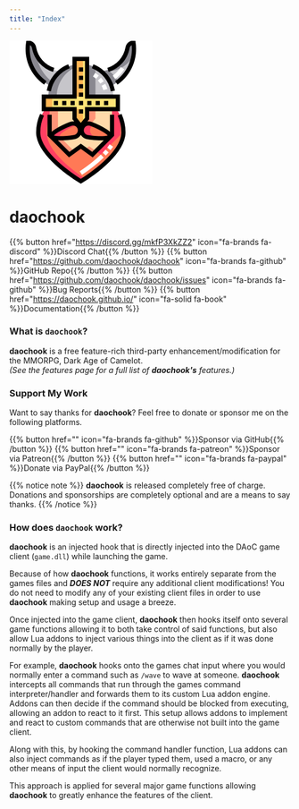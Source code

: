 ```yaml
---
title: "Index"
---
```


![daochook](./images/daochook.png?width=64px)
# daochook

{{% button href="https://discord.gg/mkfP3XkZZ2" icon="fa-brands fa-discord" %}}Discord Chat{{% /button %}}
{{% button href="https://github.com/daochook/daochook" icon="fa-brands fa-github" %}}GitHub Repo{{% /button %}}
{{% button href="https://github.com/daochook/daochook/issues" icon="fa-brands fa-github" %}}Bug Reports{{% /button %}}
{{% button href="https://daochook.github.io/" icon="fa-solid fa-book" %}}Documentation{{% /button %}}

### What is `daochook`?

**daochook** is a free feature-rich third-party enhancement/modification for the MMORPG, Dark Age of Camelot.\
_(See the features page for a full list of **daochook's** features.)_

### Support My Work

Want to say thanks for **daochook**? Feel free to donate or sponsor me on the following platforms.

{{% button href="" icon="fa-brands fa-github" %}}Sponsor via GitHub{{% /button %}}
{{% button href="" icon="fa-brands fa-patreon" %}}Sponsor via Patreon{{% /button %}}
{{% button href="" icon="fa-brands fa-paypal" %}}Donate via PayPal{{% /button %}}

{{% notice note %}}
**daochook** is released completely free of charge.\
Donations and sponsorships are completely optional and are a means to say thanks.
{{% /notice %}}

### How does `daochook` work?

**daochook** is an injected hook that is directly injected into the DAoC game client (`game.dll`) while launching the game.

Because of how **daochook** functions, it works entirely separate from the games files and _**DOES NOT**_ require any additional client modifications! You do not need to modify any of your existing client files in order to use **daochook** making setup and usage a breeze.

Once injected into the game client, **daochook** then hooks itself onto several game functions allowing it to both take control of said functions, but also allow Lua addons to inject various things into the client as if it was done normally by the player.

For example, **daochook** hooks onto the games chat input where you would normally enter a command such as `/wave` to wave at someone. **daochook** intercepts all commands that run through the games command interpreter/handler and forwards them to its custom Lua addon engine. Addons can then decide if the command should be blocked from executing, allowing an addon to react to it first. This setup allows addons to implement and react to custom commands that are otherwise not built into the game client.

Along with this, by hooking the command handler function, Lua addons can also inject commands as if the player typed them, used a macro, or any other means of input the client would normally recognize.

This approach is applied for several major game functions allowing **daochook** to greatly enhance the features of the client.
